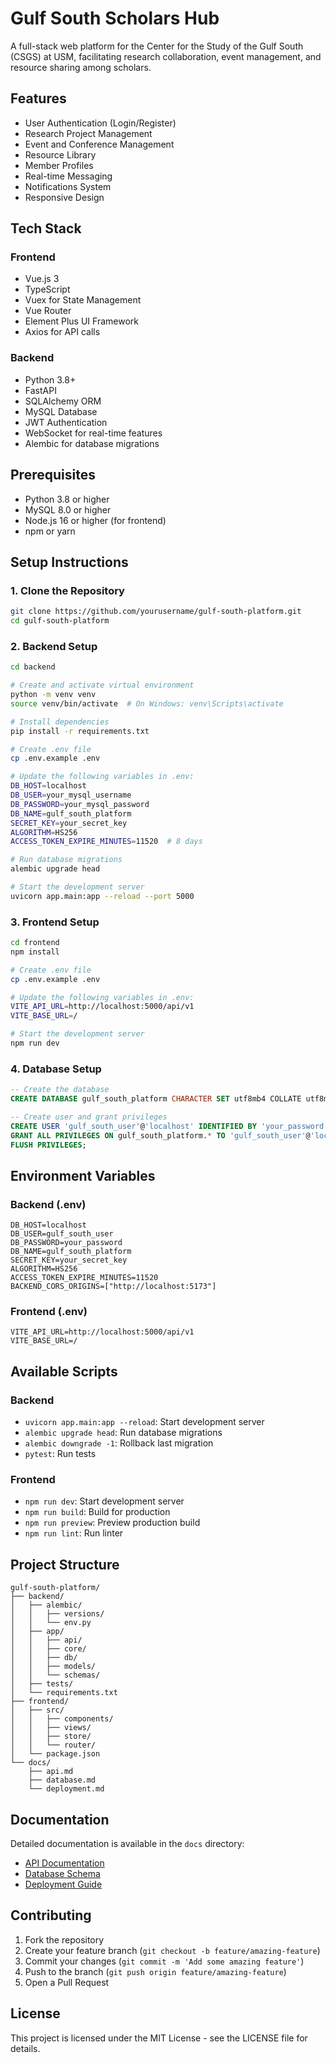 # Gulf South Scholars Hub

A full-stack web platform for the Center for the Study of the Gulf South (CSGS) at USM, facilitating research collaboration, event management, and resource sharing among scholars.

## Features

- User Authentication (Login/Register)
- Research Project Management
- Event and Conference Management
- Resource Library
- Member Profiles
- Real-time Messaging
- Notifications System
- Responsive Design

## Tech Stack

### Frontend
- Vue.js 3
- TypeScript
- Vuex for State Management
- Vue Router
- Element Plus UI Framework
- Axios for API calls

### Backend
- Python 3.8+
- FastAPI
- SQLAlchemy ORM
- MySQL Database
- JWT Authentication
- WebSocket for real-time features
- Alembic for database migrations

## Prerequisites

- Python 3.8 or higher
- MySQL 8.0 or higher
- Node.js 16 or higher (for frontend)
- npm or yarn

## Setup Instructions

### 1. Clone the Repository

```bash
git clone https://github.com/yourusername/gulf-south-platform.git
cd gulf-south-platform
```

### 2. Backend Setup

```bash
cd backend

# Create and activate virtual environment
python -m venv venv
source venv/bin/activate  # On Windows: venv\Scripts\activate

# Install dependencies
pip install -r requirements.txt

# Create .env file
cp .env.example .env

# Update the following variables in .env:
DB_HOST=localhost
DB_USER=your_mysql_username
DB_PASSWORD=your_mysql_password
DB_NAME=gulf_south_platform
SECRET_KEY=your_secret_key
ALGORITHM=HS256
ACCESS_TOKEN_EXPIRE_MINUTES=11520  # 8 days

# Run database migrations
alembic upgrade head

# Start the development server
uvicorn app.main:app --reload --port 5000
```

### 3. Frontend Setup

```bash
cd frontend
npm install

# Create .env file
cp .env.example .env

# Update the following variables in .env:
VITE_API_URL=http://localhost:5000/api/v1
VITE_BASE_URL=/

# Start the development server
npm run dev
```

### 4. Database Setup

```sql
-- Create the database
CREATE DATABASE gulf_south_platform CHARACTER SET utf8mb4 COLLATE utf8mb4_unicode_ci;

-- Create user and grant privileges
CREATE USER 'gulf_south_user'@'localhost' IDENTIFIED BY 'your_password';
GRANT ALL PRIVILEGES ON gulf_south_platform.* TO 'gulf_south_user'@'localhost';
FLUSH PRIVILEGES;
```

## Environment Variables

### Backend (.env)
```
DB_HOST=localhost
DB_USER=gulf_south_user
DB_PASSWORD=your_password
DB_NAME=gulf_south_platform
SECRET_KEY=your_secret_key
ALGORITHM=HS256
ACCESS_TOKEN_EXPIRE_MINUTES=11520
BACKEND_CORS_ORIGINS=["http://localhost:5173"]
```

### Frontend (.env)
```
VITE_API_URL=http://localhost:5000/api/v1
VITE_BASE_URL=/
```

## Available Scripts

### Backend
- `uvicorn app.main:app --reload`: Start development server
- `alembic upgrade head`: Run database migrations
- `alembic downgrade -1`: Rollback last migration
- `pytest`: Run tests

### Frontend
- `npm run dev`: Start development server
- `npm run build`: Build for production
- `npm run preview`: Preview production build
- `npm run lint`: Run linter

## Project Structure

```
gulf-south-platform/
├── backend/
│   ├── alembic/
│   │   ├── versions/
│   │   └── env.py
│   ├── app/
│   │   ├── api/
│   │   ├── core/
│   │   ├── db/
│   │   ├── models/
│   │   └── schemas/
│   ├── tests/
│   └── requirements.txt
├── frontend/
│   ├── src/
│   │   ├── components/
│   │   ├── views/
│   │   ├── store/
│   │   └── router/
│   └── package.json
└── docs/
    ├── api.md
    ├── database.md
    └── deployment.md
```

## Documentation

Detailed documentation is available in the `docs` directory:
- [API Documentation](docs/api.md)
- [Database Schema](docs/database.md)
- [Deployment Guide](docs/deployment.md)

## Contributing

1. Fork the repository
2. Create your feature branch (`git checkout -b feature/amazing-feature`)
3. Commit your changes (`git commit -m 'Add some amazing feature'`)
4. Push to the branch (`git push origin feature/amazing-feature`)
5. Open a Pull Request

## License

This project is licensed under the MIT License - see the LICENSE file for details. 